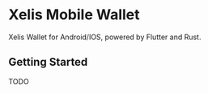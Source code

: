 # Xelis Mobile Wallet

Xelis Wallet for Android/IOS, powered by Flutter and Rust.

## Getting Started

TODO